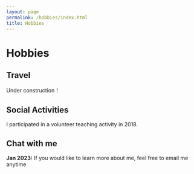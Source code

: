 ```yaml
---
layout: page
permalink: /hobbies/index.html
title: Hobbies
---
```


# Hobbies

## Travel

Under construction！

## Social Activities

I participated in a volunteer teaching activity in 2018.

## Chat with me

**Jan 2023:** If you would like to learn more about me, feel free to email me anytime


